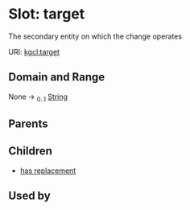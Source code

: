 
# Slot: target


The secondary entity on which the change operates

URI: [kgcl:target](http://w3id.org/kgcl_schema/target)


## Domain and Range

None &#8594;  <sub>0..1</sub> [String](types/String.md)

## Parents


## Children

 *  [has replacement](has_replacement.md)

## Used by

